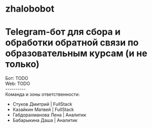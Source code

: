 # zhalobobot
# Telegram-бот для сбора и обработки обратной связи по образовательным курсам (и не только)<br>
Бот: TODO<br>
Web: TODO<br>
----------<br>
Команда и зоны ответственности:
* Стуков Дмитрий      | FullStack
* Казайкин Матвей     | FullStack
* Габдорахманова Лена | Аналитик
* Бабарыкина Даша     | Аналитик
